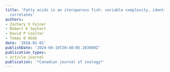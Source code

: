 ```yaml
---
title: 'Fatty acids in an iteroparous fish: variable complexity, identity, and phenotypic
  correlates'
authors:
- Zachary S Feiner
- Robert K Swihart
- David P Coulter
- Tomas O Höök
date: '2018-01-01'
publishDate: '2024-04-16T20:40:05.103689Z'
publication_types:
- article-journal
publication: '*Canadian journal of zoology*'
---
```

